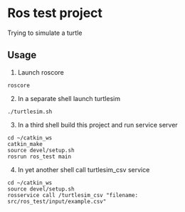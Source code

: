 # Ros test project

Trying to simulate a turtle

## Usage

1. Launch roscore
```shell
roscore
```

2. In a separate shell launch turtlesim
```shell
./turtlesim.sh
```

3. In a third shell build this project and run service server
```shell
cd ~/catkin_ws
catkin_make
source devel/setup.sh
rosrun ros_test main
```

4. In yet another shell call turtlesim_csv service
```shell
cd ~/catkin_ws
source devel/setup.sh
rosservice call /turtlesim_csv "filename: src/ros_test/input/example.csv"
```